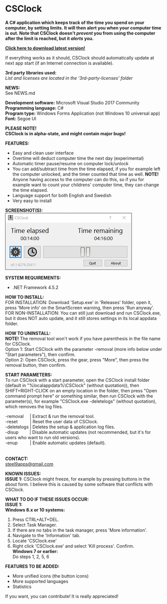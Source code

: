 # CSClock
   
**A C# application which keeps track of the time you spend on your computer, by setting limits. It will then alert you when your computer time is out. Note that CSClock doesn't *prevent* you from using the computer after the limit is reached, but it *alerts* you.** 

[**Click here to download latest version!**](https://github.com/steel9/CSClock/raw/master/Releases/Setup.exe)  
  
If everything works as it should, CSClock should automatically update at next app start (if an Internet connection is available).
   
**3rd party libraries used:**  
*List and licenses are located in the '3rd-party-licenses' folder*
  
**NEWS:**  
See NEWS.md  
   
**Development software:** Microsoft Visual Studio 2017 Community  
**Programming language:** C#  
**Program type:** Windows Forms Application (not Windows 10 universal app)  
**Font:** Segoe UI  
  
**PLEASE NOTE!**  
**CSClock is in alpha-state, and might contain major bugs!**  
  
**FEATURES:**  
- Easy and clean user interface  
- Overtime will deduct computer time the next day (experimental)  
- Automatic timer pause/resume on computer lock/unlock  
- You can add/subtract time from the time elapsed, if you for example left the computer unlocked, and the timer counted that time as   well. **NOTE!** Anyone having access to the computer can do this, so if you for example want to count your childrens' computer time, they can change the time elapsed.  
- Language support for both English and Swedish  
- Very easy to install
  
**SCREENSHOT(S):**  
![Alt text](https://github.com/steel9/CSClock/blob/master/Screenshots/screenshot1.PNG?raw=true "Main form")
  
**SYSTEM REQUIREMENTS:**
  - .NET Framework 4.5.2  
  
**HOW TO INSTALL:**  
FOR INSTALLATION: Download 'Setup.exe' in 'Releases' folder, open it, press 'More info' on the SmartScreen warning, then press 'Run anyway'.   
FOR NON-INSTALLATION: You can still just download and run CSClock.exe, but it does NOT auto update, and it still stores settings in its local appdata folder.

**HOW TO UNINSTALL:**  
**NOTE!** The removal tool won't work if you have parenthesis in the file name for CSClock.  
Option 1: Start CSClock with the parameter -removal (more info below under "Start parameters"), then confirm.  
Option 2: Open CSClock, press the gear, press "More", then press the removal button, then confirm.  
   
**START PARAMETERS:**   
To run CSClock with a start parameter, open the CSClock install folder (default in "%localappdata%\CSClock" (without quotation)), then SHIFT+RIGHT-CLICK on an empty location in the folder, then press "Open command prompt here" or something similar, then run CSClock with the parameter(s), for example "CSClock.exe -deletelogs" (without quotation), which removes the log files.   
   
-removal&nbsp;&nbsp;&nbsp;&nbsp;&nbsp;| Extract & run the removal tool.   
-reset&nbsp;&nbsp;&nbsp;&nbsp;&nbsp;&nbsp;&nbsp;&nbsp;&nbsp;&nbsp;| Reset the user data of CSClock.   
-deletelogs&nbsp;| Deletes the setup & application log files.   
-disup&nbsp;&nbsp;&nbsp;&nbsp;&nbsp;&nbsp;&nbsp;&nbsp;&nbsp;| Disable automatic updates (not recommended, but it's for users who want to run old versions).   
-enup&nbsp;&nbsp;&nbsp;&nbsp;&nbsp;&nbsp;&nbsp;&nbsp;&nbsp;&nbsp;| Enable automatic updates (default).   
&nbsp;  
&nbsp;  
**CONTACT:**  
steel9apps@gmail.com  
  
**KNOWN ISSUES:**  
**ISSUE 1:** CSClock might freeze, for example by pressing buttons in the about form. I believe this is caused by some software that conflicts with CSClock.  
  
**WHAT TO DO IF THESE ISSUES OCCUR:**  
**ISSUE 1:**  
**Windows 8.x or 10 systems:**  
1. Press CTRL+ALT+DEL.  
2. Select Task Manager.  
3. If there are no tabs in the task manager, press 'More information'.  
4. Navigate to the 'Information' tab.  
5. Locate 'CSClock.exe'  
6. Right click 'CSClock.exe' and select 'Kill process'. Confirm.  
**Windows 7 or earlier:**  
Do steps 1, 2, 5, 6  
  
**FEATURES TO BE ADDED:**  
- More unified icons (the button icons)  
- More supported languages  
- Statistics   
  
If you want, you can contribute! It is really appreciated!
